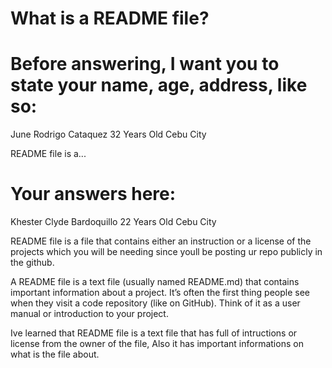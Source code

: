 # What is a README file?

# Before answering, I want you to state your name, age, address, like so:

June Rodrigo Cataquez
32 Years Old
Cebu City

README file is a...

# Your answers here:
Khester Clyde Bardoquillo
22 Years Old
Cebu City

README file is a file that contains either an instruction or a license of the projects which you will be needing since youll be posting ur repo publicly in the github.

A README file is a text file (usually named README.md) that contains important information about a project. It’s often the first thing people see when they visit a code repository (like on GitHub).
Think of it as a user manual or introduction to your project.

Ive learned that README file is a text file that has full of intructions or license from the owner of the file, Also it has important informations on what is the file about.
